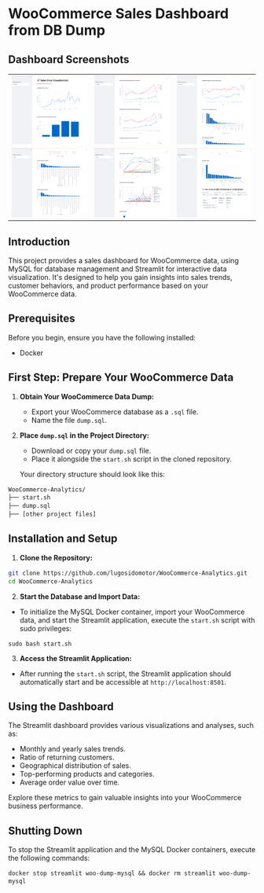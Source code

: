 # WooCommerce Sales Dashboard from DB Dump

## Dashboard Screenshots

<table>
  <tr>
    <td><img src="misc/screenshot1.png" alt="Sales Data Visualization" width="100%"/></td>
    <td><img src="misc/screenshot2.png" alt="Monthly Product Gross Revenue and Unique Orders" width="100%"/></td>
    <td><img src="misc/screenshot3.png" alt="Monthly Average Order Value and Top Categories" width="100%"/></td>
  </tr>
  <tr>
    <td><img src="misc/screenshot4.png" alt="Top Products by Sales and Sales by County" width="100%"/></td>
    <td><img src="misc/screenshot5.png" alt="Monthly Average Order Value and Top Categories" width="100%"/></td>
    <td><img src="misc/screenshot6.png" alt="Top Products by Sales and Sales by County" width="100%"/></td>
  </tr>
</table>


## Introduction
This project provides a sales dashboard for WooCommerce data, using MySQL for database management and Streamlit for interactive data visualization. It's designed to help you gain insights into sales trends, customer behaviors, and product performance based on your WooCommerce data.

## Prerequisites
Before you begin, ensure you have the following installed:
- Docker

## First Step: Prepare Your WooCommerce Data
1. **Obtain Your WooCommerce Data Dump:**
   - Export your WooCommerce database as a `.sql` file.
   - Name the file `dump.sql`.

2. **Place `dump.sql` in the Project Directory:**
   - Download or copy your `dump.sql` file.
   - Place it alongside the `start.sh` script in the cloned repository.

   Your directory structure should look like this:

```bash
WooCommerce-Analytics/
├── start.sh
├── dump.sql
├── [other project files]
```

## Installation and Setup
1. **Clone the Repository:**

```bash
git clone https://github.com/lugosidomotor/WooCommerce-Analytics.git
cd WooCommerce-Analytics
```

2. **Start the Database and Import Data:**
- To initialize the MySQL Docker container, import your WooCommerce data, and start the Streamlit application, execute the `start.sh` script with sudo privileges:

```
sudo bash start.sh
```

3. **Access the Streamlit Application:**
- After running the `start.sh` script, the Streamlit application should automatically start and be accessible at `http://localhost:8501`.

## Using the Dashboard
The Streamlit dashboard provides various visualizations and analyses, such as:
- Monthly and yearly sales trends.
- Ratio of returning customers.
- Geographical distribution of sales.
- Top-performing products and categories.
- Average order value over time.

Explore these metrics to gain valuable insights into your WooCommerce business performance.

## Shutting Down
To stop the Streamlit application and the MySQL Docker containers, execute the following commands:

```
docker stop streamlit woo-dump-mysql && docker rm streamlit woo-dump-mysql
```
